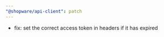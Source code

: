 ```yaml
---
"@shopware/api-client": patch
---
```


- fix: set the correct access token in headers if it has expired
